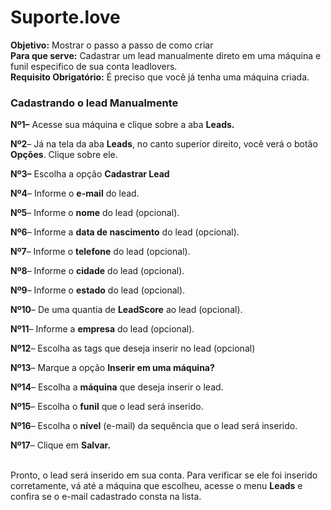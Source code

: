 # Suporte.love

**Objetivo:** Mostrar o passo a passo de como criar\
**Para que serve:** Cadastrar um lead manualmente direto em uma máquina e funil especifico de sua conta leadlovers.\
**Requisito Obrigatório:** É preciso que você já tenha uma máquina criada.

### **Cadastrando o lead Manualmente**

**Nº1–** Acesse sua máquina e clique sobre a aba **Leads.**

**Nº2**– Já na tela da aba **Leads**, no canto superior direito, você verá o botão **Opções**. Clique sobre ele.

**Nº3–** Escolha a opção **Cadastrar Lead**

**Nº4**– Informe o **e-mail** do lead.

**Nº5**– Informe o **nome** do lead (opcional).

**Nº6**– Informe a **data de nascimento** do lead (opcional).

**Nº7**– Informe o **telefone** do lead (opcional).

**Nº8**– Informe o **cidade** do lead (opcional).

**Nº9**– Informe o **estado** do lead (opcional).

**Nº10**– De uma quantia de **LeadScore** ao lead (opcional).

**Nº11**– Informe a **empresa** do lead (opcional).

**Nº12**– Escolha as tags que deseja inserir no lead (opcional)

**Nº13**– Marque a opção **Inserir em uma máquina?**

**Nº14**– Escolha a **máquina** que deseja inserir o lead.

**Nº15**– Escolha o **funil** que o lead será inserido.

**Nº16**– Escolha o **nível** (e-mail) da sequência que o lead será inserido.

**Nº17**– Clique em **Salvar.**

\
Pronto, o lead será inserido em sua conta. Para verificar se ele foi inserido corretamente, vá até a máquina que escolheu, acesse o menu **Leads** e confira se o e-mail cadastrado consta na lista.

